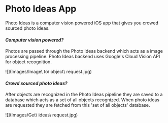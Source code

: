 # Photo Ideas App

Photo Ideas is a computer vision powered iOS app that gives you crowed sourced photo ideas.

#### _Computer vision powered?_
Photos are passed through the Photo Ideas backend which acts as a image processing pipeline.
Photo Ideas backend uses Google's Cloud Vision API for object recognition.

![](Images/Image\ to\ object\ request.jpg)

#### _Crowd sourced photo ideas?_
After objects are recognized in the Photo Ideas pipeline they are saved to a database which acts as a set of all objects recognized. When photo ideas are requested they are fetched from this 'set of all objects' database.

![](Images/Get\ ideas\ request.jpg)
